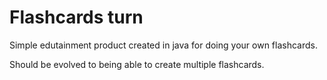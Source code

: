 # Flashcards turn
Simple edutainment product created in java for doing your own flashcards. 

Should be evolved to being able to create multiple flashcards.
